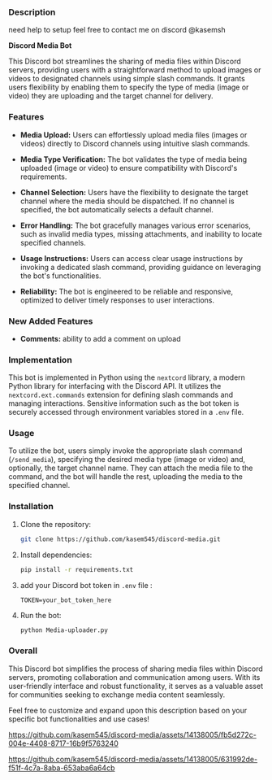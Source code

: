 ### Description

need help to setup feel free to contact me on discord @kasemsh

**Discord Media Bot**

This Discord bot streamlines the sharing of media files within Discord servers, providing users with a straightforward method to upload images or videos to designated channels using simple slash commands. It grants users flexibility by enabling them to specify the type of media (image or video) they are uploading and the target channel for delivery.

### Features

- **Media Upload:** Users can effortlessly upload media files (images or videos) directly to Discord channels using intuitive slash commands.
  
- **Media Type Verification:** The bot validates the type of media being uploaded (image or video) to ensure compatibility with Discord's requirements.
  
- **Channel Selection:** Users have the flexibility to designate the target channel where the media should be dispatched. If no channel is specified, the bot automatically selects a default channel.
  
- **Error Handling:** The bot gracefully manages various error scenarios, such as invalid media types, missing attachments, and inability to locate specified channels.
  
- **Usage Instructions:** Users can access clear usage instructions by invoking a dedicated slash command, providing guidance on leveraging the bot's functionalities.
  
- **Reliability:** The bot is engineered to be reliable and responsive, optimized to deliver timely responses to user interactions.


### New Added Features

- **Comments:** ability to add a comment on upload


### Implementation

This bot is implemented in Python using the `nextcord` library, a modern Python library for interfacing with the Discord API. It utilizes the `nextcord.ext.commands` extension for defining slash commands and managing interactions. Sensitive information such as the bot token is securely accessed through environment variables stored in a `.env` file.

### Usage

To utilize the bot, users simply invoke the appropriate slash command (`/send_media`), specifying the desired media type (image or video) and, optionally, the target channel name. They can attach the media file to the command, and the bot will handle the rest, uploading the media to the specified channel.

### Installation

1. Clone the repository:
   ```bash
   git clone https://github.com/kasem545/discord-media.git
   ```

2. Install dependencies:
   ```bash
   pip install -r requirements.txt
   ```

3. add your Discord bot token in `.env` file :
   ```
   TOKEN=your_bot_token_here
   ```

4. Run the bot:
   ```bash
   python Media-uploader.py
   ```

### Overall

This Discord bot simplifies the process of sharing media files within Discord servers, promoting collaboration and communication among users. With its user-friendly interface and robust functionality, it serves as a valuable asset for communities seeking to exchange media content seamlessly.

Feel free to customize and expand upon this description based on your specific bot functionalities and use cases!


https://github.com/kasem545/discord-media/assets/14138005/fb5d272c-004e-4408-8717-16b9f5763240


https://github.com/kasem545/discord-media/assets/14138005/631992de-f51f-4c7a-8aba-653aba6a64cb
